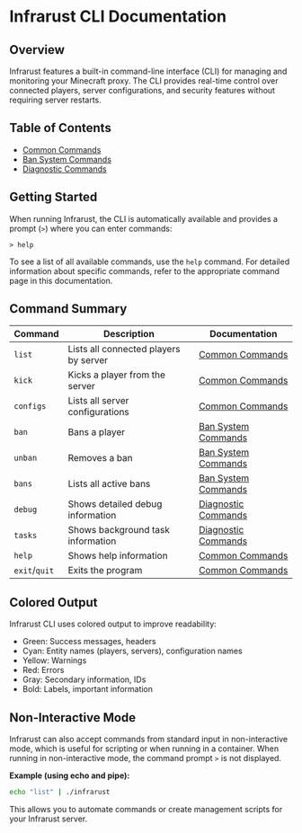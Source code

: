 # Infrarust CLI Documentation

## Overview

Infrarust features a built-in command-line interface (CLI) for managing and monitoring your Minecraft proxy. The CLI provides real-time control over connected players, server configurations, and security features without requiring server restarts.

## Table of Contents

- [Common Commands](common.md)
- [Ban System Commands](ban.md)
- [Diagnostic Commands](debug.md)

## Getting Started

When running Infrarust, the CLI is automatically available and provides a prompt (`>`) where you can enter commands:

```
> help
```

To see a list of all available commands, use the `help` command. For detailed information about specific commands, refer to the appropriate command page in this documentation.

## Command Summary

| Command | Description | Documentation |
|---------|-------------|---------------|
| `list` | Lists all connected players by server | [Common Commands](common.md) |
| `kick` | Kicks a player from the server | [Common Commands](common.md) |
| `configs` | Lists all server configurations | [Common Commands](common.md) |
| `ban` | Bans a player | [Ban System Commands](ban.md) |
| `unban` | Removes a ban | [Ban System Commands](ban.md) |
| `bans` | Lists all active bans | [Ban System Commands](ban.md) |
| `debug` | Shows detailed debug information | [Diagnostic Commands](debug.md) |
| `tasks` | Shows background task information | [Diagnostic Commands](debug.md) |
| `help` | Shows help information | [Common Commands](common.md) |
| `exit`/`quit` | Exits the program | [Common Commands](common.md) |

## Colored Output

Infrarust CLI uses colored output to improve readability:
- Green: Success messages, headers
- Cyan: Entity names (players, servers), configuration names
- Yellow: Warnings
- Red: Errors
- Gray: Secondary information, IDs
- Bold: Labels, important information

## Non-Interactive Mode

Infrarust can also accept commands from standard input in non-interactive mode, which is useful for scripting or when running in a container. When running in non-interactive mode, the command prompt `>` is not displayed.

**Example (using echo and pipe):**
```bash
echo "list" | ./infrarust
```

This allows you to automate commands or create management scripts for your Infrarust server.
